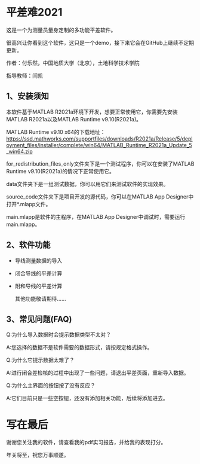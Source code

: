 # 平差难2021

这是一个为测量员量身定制的多功能平差软件。

很高兴让你看到这个软件，这只是一个demo，接下来它会在GitHub上继续不定期更新。

作者：付乐然，中国地质大学（北京），土地科学技术学院

指导教师：闫凯

## 1、安装须知

本软件基于MATLAB R2021a环境下开发，想要正常使用它，你需要先安装MATLAB R2021a以及MATLAB Runtime v9.10(R2021a)。

MATLAB Runtime v9.10 x64的下载地址：https://ssd.mathworks.com/supportfiles/downloads/R2021a/Release/5/deployment_files/installer/complete/win64/MATLAB_Runtime_R2021a_Update_5_win64.zip

for_redistribution_files_only文件夹下是一个测试程序，你可以在安装了MATLAB Runtime v9.10(R2021a)的情况下正常使用它。

data文件夹下是一组测试数据，你可以用它们来测试软件的实现效果。

source_code文件夹下是项目开发的源代码，你可以在MATLAB App Designer中打开*.mlapp文件。

main.mlapp是软件的主程序，在MATLAB App Designer中调试时，需要运行main.mlapp。

## 2、软件功能

- 导线测量数据的导入

- 闭合导线的平差计算

- 附和导线的平差计算

  其他功能敬请期待……

## 3、常见问题(FAQ)

Q:为什么导入数据时会提示数据类型不太对？

A:您选择的数据不是软件需要的数据形式，请按规定格式操作。

Q:为什么它提示数据太难了？

A:进行闭合差检核的过程中出现了一些问题，请退出平差页面，重新导入数据。

Q:为什么主界面的按钮按了没有反应？

A:它们目前只是一些空按钮，还没有添加相关功能，后续将添加进去。

# 写在最后

谢谢您关注我的软件，请查看我的pdf实习报告，并给我的表现打分。

年关将至，祝您万事顺遂。